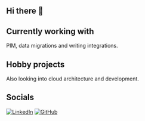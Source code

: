## Hi there 👋

## Currently working with
PIM, data migrations and writing integrations.

## Hobby projects
Also looking into cloud architecture and development.

## Socials
[![LinkedIn](https://img.icons8.com/?size=50&id=13930&format=png&color=000000)](www.linkedin.com/in/simon-aagaard-82725b159)
[![GitHub](https://img.icons8.com/?size=50&id=12599&format=png&color=000000)](https://github.com/SimonAagaard)
